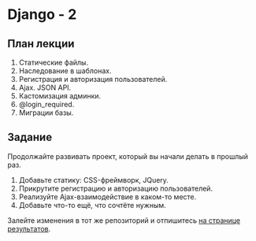 Django - 2
======================

План лекции
-------

1. Статические файлы.
2. Наследование в шаблонах.
2. Регистрация и авторизация пользователей.
3. Ajax. JSON API.
4. Кастомизация админки.
6. @login_required.
7. Миграции базы.


Задание
------

Продолжайте развивать проект, который вы начали делать в прошлый раз.

1. Добавьте статику: CSS-фреймворк, JQuery.
2. Прикрутите регистрацию и авторизацию пользователей.
1. Реализуйте Ajax-взаимодействие в каком-то месте.
4. Добавьте что-то ещё, что сочтёте нужным.

Залейте изменения в тот же репозиторий и отпишитесь [на странице результатов](https://github.com/vpavlenko/web-programming/wiki/%D0%A0%D0%B5%D1%88%D0%B5%D0%BD%D0%B8%D1%8F-%D0%B7%D0%B0%D0%B4%D0%B0%D0%BD%D0%B8%D0%B9-%D0%B7%D0%B0%D0%BD%D1%8F%D1%82%D0%B8%D1%8F-7:-Django-1).

